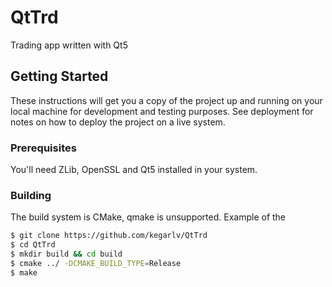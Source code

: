 # QtTrd

Trading app written with Qt5

## Getting Started

These instructions will get you a copy of the project up and running on your local machine for development and testing purposes. See deployment for notes on how to deploy the project on a live system.

### Prerequisites

You'll need ZLib, OpenSSL and Qt5 installed in your system.

### Building

The build system is CMake, qmake is unsupported.
Example of the 
```sh
$ git clone https://github.com/kegarlv/QtTrd
$ cd QtTrd
$ mkdir build && cd build
$ cmake ../ -DCMAKE_BUILD_TYPE=Release
$ make
```
